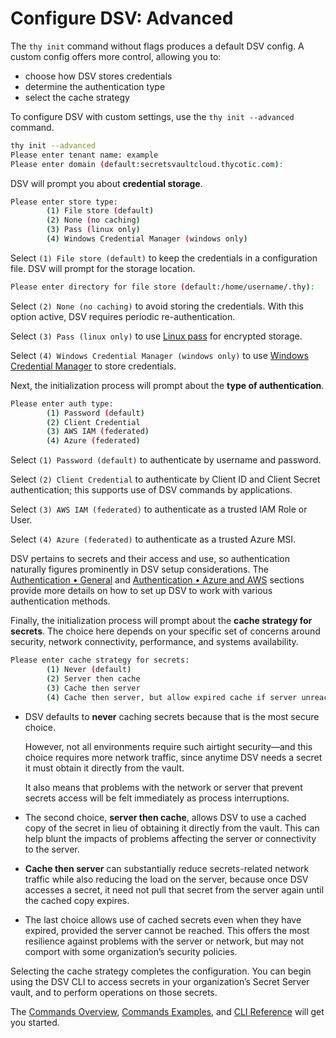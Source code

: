 ﻿[title]: # (Configure DSV: Advanced)
[tags]: # (,)
[priority]: # (4000)

# Configure DSV: Advanced

The `thy init` command without flags produces a default DSV config. A custom config offers more control, allowing you to:

* choose how DSV stores credentials
* determine the authentication type
* select the cache strategy

To configure DSV with custom settings, use the `thy init --advanced` command.

```bash
thy init --advanced
Please enter tenant name: example
Please enter domain (default:secretsvaultcloud.thycotic.com):
```

DSV will prompt you about **credential storage**.

```bash
Please enter store type:
        (1) File store (default)
        (2) None (no caching)
        (3) Pass (linux only)
        (4) Windows Credential Manager (windows only)
```

Select `(1) File store (default)` to keep the credentials in a configuration file. DSV will prompt for the storage location.

```bash
Please enter directory for file store (default:/home/username/.thy):
```

Select `(2) None (no caching)` to avoid storing the credentials. With this option active, DSV requires periodic re-authentication.

Select `(3) Pass (linux only)` to use [Linux pass](https://www.passwordstore.org/) for encrypted storage.

Select `(4) Windows Credential Manager (windows only)` to use [Windows Credential Manager](https://support.microsoft.com/en-us/help/4026814/windows-accessing-credential-manager) to store credentials.

Next, the initialization process will prompt about the **type of authentication**.

```bash
Please enter auth type:
        (1) Password (default)
        (2) Client Credential
        (3) AWS IAM (federated)
        (4) Azure (federated)
```

Select `(1) Password (default)` to authenticate by username and password.

Select `(2) Client Credential` to authenticate by Client ID and Client Secret authentication; this supports use of DSV commands by applications.

Select `(3) AWS IAM (federated)` to authenticate as a trusted IAM Role or User.

Select `(4) Azure (federated)` to authenticate as a trusted Azure MSI.

DSV pertains to secrets and their access and use, so authentication naturally figures prominently in DSV setup considerations. The [Authentication • General](..\authentic-gen\index.htm) and [Authentication • Azure and AWS](..\authentic-other\index.htm) sections provide more details on how to set up DSV to work with various authentication methods.

Finally, the initialization process will prompt about the **cache strategy for secrets**. The choice here depends on your specific set of concerns around security, network connectivity, performance, and systems availability.

```bash
Please enter cache strategy for secrets:
        (1) Never (default)
        (2) Server then cache
        (3) Cache then server
        (4) Cache then server, but allow expired cache if server unreachable
```

* DSV defaults to **never** caching secrets because that is the most secure choice.

  However, not all environments require such airtight security—and this choice requires more network traffic, since anytime DSV needs a secret it must obtain it directly from the vault.
  
  It also means that problems with the network or server that prevent secrets access will be felt immediately as process interruptions.

* The second choice, **server then cache**, allows DSV to use a cached copy of the secret in lieu of obtaining it directly from the vault. This can help blunt the impacts of problems affecting the server or connectivity to the server.

* **Cache then server** can substantially reduce secrets-related network traffic while also reducing the load on the server, because once DSV accesses a secret, it need not pull that secret from the server again until the cached copy expires.

* The last choice allows use of cached secrets even when they have expired, provided the server cannot be reached. This offers the most resilience against problems with the server or network, but may not comport with some organization’s security policies.

Selecting the cache strategy completes the configuration. You can begin using the DSV CLI to access secrets in your organization’s Secret Server vault, and to perform operations on those secrets.

The [Commands Overview](..\05-cli-overview\index.htm), [Commands Examples](..\06-cli-examples\index.htm), and [CLI Reference](..\07-cli-ref\index.htm) will get you started.


